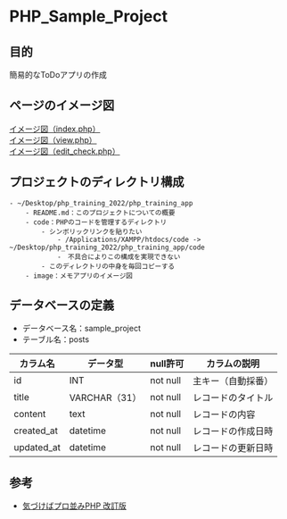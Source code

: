 # PHP_Sample_Project

## 目的

簡易的なToDoアプリの作成

## ページのイメージ図

[イメージ図（index.php）](./image/index.jpg)<br>
[イメージ図（view.php）](./image/view.jpg)<br>
[イメージ図（edit_check.php）](./image/edit_check.jpg)<br>

## プロジェクトのディレクトリ構成

```
- ~/Desktop/php_training_2022/php_training_app
    - README.md：このプロジェクトについての概要
    - code：PHPのコードを管理するディレクトリ
        - シンボリックリンクを貼りたい
            - /Applications/XAMPP/htdocs/code -> ~/Desktop/php_training_2022/php_training_app/code
            -　不具合によりこの構成を実現できない
        - このディレクトリの中身を毎回コピーする
    - image：メモアプリのイメージ図
```

## データベースの定義

- データベース名：sample_project
- テーブル名：posts

|カラム名|データ型|null許可|カラムの説明|
|---|---|---|---|
|id|INT|not null|主キー（自動採番）|
|title|VARCHAR（31）|not null|レコードのタイトル|
|content|text|not null|レコードの内容|
|created_at|datetime|not null|レコードの作成日時|
|updated_at|datetime|not null|レコードの更新日時|

## 参考

- [気づけばプロ並みPHP 改訂版](https://www.amazon.co.jp/%E6%B0%97%E3%81%A5%E3%81%91%E3%81%B0%E3%83%97%E3%83%AD%E4%B8%A6%E3%81%BFPHP-%E6%94%B9%E8%A8%82%E7%89%88-%E3%82%BC%E3%83%AD%E3%81%8B%E3%82%89%E4%BD%9C%E3%82%8C%E3%82%8B%E4%BA%BA%E3%81%AB%E3%81%AA%E3%82%8B-%E8%B0%B7%E8%97%A4-%E8%B3%A2%E4%B8%80/dp/4865940650)